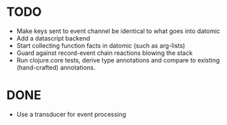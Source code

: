 # TODO

* Make keys sent to event channel be identical to what goes into datomic
* Add a datascript backend
* Start collecting function facts in datomic (such as arg-lists)
* Guard against record-event chain reactions blowing the stack
* Run clojure.core tests, derive type annotations and compare to
  existing (hand-crafted) annotations.

# DONE

* Use a transducer for event processing
